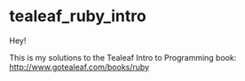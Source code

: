 tealeaf_ruby_intro
==================
Hey!

This is my solutions to the Tealeaf Intro to Programming book:
http://www.gotealeaf.com/books/ruby
